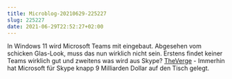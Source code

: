 ```yaml
---
title: Microblog-20210629-225227
slug: 225227
date: 2021-06-29T22:52:27+02:00
---
```


In Windows 11 wird Microsoft Teams mit eingebaut. Abgesehen vom schicken Glas-Look, muss das nun wirklich nicht sein. Erstens findet keiner Teams wirklich gut und zweitens was wird aus Skype? [TheVerge](https://www.theverge.com/2021/6/24/22546791/microsoft-windows-11-announcement-features-updates) - Immerhin hat Microsoft für Skype knapp 9 Milliarden Dollar auf den Tisch gelegt.